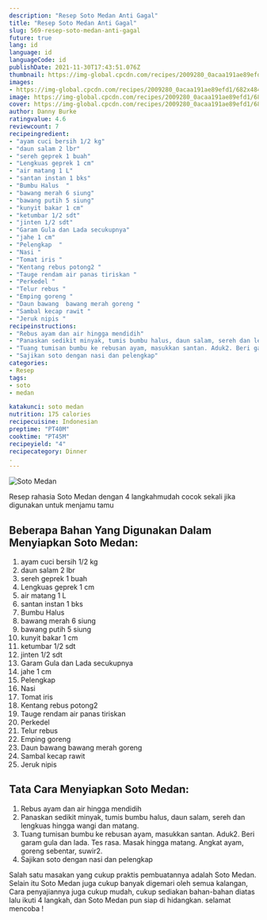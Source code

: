 ```yaml
---
description: "Resep Soto Medan Anti Gagal"
title: "Resep Soto Medan Anti Gagal"
slug: 569-resep-soto-medan-anti-gagal
future: true
lang: id
language: id
languageCode: id
publishDate: 2021-11-30T17:43:51.076Z 
thumbnail: https://img-global.cpcdn.com/recipes/2009280_0acaa191ae89efd1/682x484cq65/soto-medan-foto-resep-utama.png
images:
- https://img-global.cpcdn.com/recipes/2009280_0acaa191ae89efd1/682x484cq65/soto-medan-foto-resep-utama.png
image: https://img-global.cpcdn.com/recipes/2009280_0acaa191ae89efd1/682x484cq65/soto-medan-foto-resep-utama.png
cover: https://img-global.cpcdn.com/recipes/2009280_0acaa191ae89efd1/682x484cq65/soto-medan-foto-resep-utama.png
author: Danny Burke
ratingvalue: 4.6
reviewcount: 7
recipeingredient:
- "ayam cuci bersih 1/2 kg"
- "daun salam 2 lbr"
- "sereh geprek 1 buah"
- "Lengkuas geprek 1 cm"
- "air matang 1 L"
- "santan instan 1 bks"
- "Bumbu Halus  "
- "bawang merah 6 siung"
- "bawang putih 5 siung"
- "kunyit bakar 1 cm"
- "ketumbar 1/2 sdt"
- "jinten 1/2 sdt"
- "Garam Gula dan Lada secukupnya"
- "jahe 1 cm"
- "Pelengkap  "
- "Nasi "
- "Tomat iris "
- "Kentang rebus potong2 "
- "Tauge rendam air panas tiriskan "
- "Perkedel "
- "Telur rebus "
- "Emping goreng "
- "Daun bawang  bawang merah goreng "
- "Sambal kecap rawit "
- "Jeruk nipis "
recipeinstructions:
- "Rebus ayam dan air hingga mendidih"
- "Panaskan sedikit minyak, tumis bumbu halus, daun salam, sereh dan lengkuas hingga wangi dan matang."
- "Tuang tumisan bumbu ke rebusan ayam, masukkan santan. Aduk2. Beri garam gula dan lada. Tes rasa. Masak hingga matang. Angkat ayam, goreng sebentar, suwir2."
- "Sajikan soto dengan nasi dan pelengkap"
categories:
- Resep
tags:
- soto
- medan

katakunci: soto medan 
nutrition: 175 calories
recipecuisine: Indonesian
preptime: "PT40M"
cooktime: "PT45M"
recipeyield: "4"
recipecategory: Dinner
. 
---
```



![Soto Medan](https://img-global.cpcdn.com/recipes/2009280_0acaa191ae89efd1/682x484cq65/soto-medan-foto-resep-utama.png)

Resep rahasia Soto Medan    dengan 4 langkahmudah cocok sekali jika digunakan untuk menjamu tamu

<!--inarticleads1-->

## Beberapa Bahan Yang Digunakan Dalam Menyiapkan Soto Medan:

1. ayam cuci bersih 1/2 kg
1. daun salam 2 lbr
1. sereh geprek 1 buah
1. Lengkuas geprek 1 cm
1. air matang 1 L
1. santan instan 1 bks
1. Bumbu Halus  
1. bawang merah 6 siung
1. bawang putih 5 siung
1. kunyit bakar 1 cm
1. ketumbar 1/2 sdt
1. jinten 1/2 sdt
1. Garam Gula dan Lada secukupnya
1. jahe 1 cm
1. Pelengkap  
1. Nasi 
1. Tomat iris 
1. Kentang rebus potong2 
1. Tauge rendam air panas tiriskan 
1. Perkedel 
1. Telur rebus 
1. Emping goreng 
1. Daun bawang  bawang merah goreng 
1. Sambal kecap rawit 
1. Jeruk nipis 



<!--inarticleads2-->

## Tata Cara Menyiapkan Soto Medan:

1. Rebus ayam dan air hingga mendidih
1. Panaskan sedikit minyak, tumis bumbu halus, daun salam, sereh dan lengkuas hingga wangi dan matang.
1. Tuang tumisan bumbu ke rebusan ayam, masukkan santan. Aduk2. Beri garam gula dan lada. Tes rasa. Masak hingga matang. Angkat ayam, goreng sebentar, suwir2.
1. Sajikan soto dengan nasi dan pelengkap




Salah satu masakan yang cukup praktis pembuatannya adalah  Soto Medan. Selain itu  Soto Medan  juga cukup banyak digemari oleh semua kalangan, Cara penyajiannya juga cukup mudah, cukup sediakan bahan-bahan diatas lalu ikuti 4 langkah, dan  Soto Medan  pun siap di hidangkan. selamat mencoba !
